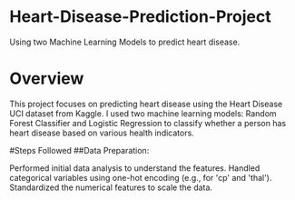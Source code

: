 # Heart-Disease-Prediction-Project
Using two Machine Learning Models to predict heart disease.
# Overview
This project focuses on predicting heart disease using the Heart Disease UCI dataset from Kaggle. I used two machine learning models: Random Forest Classifier and Logistic Regression to classify whether a person has heart disease based on various health indicators.

#Steps Followed
##Data Preparation:

Performed initial data analysis to understand the features.
Handled categorical variables using one-hot encoding (e.g., for 'cp' and 'thal').
Standardized the numerical features to scale the data.
